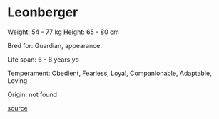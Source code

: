 # Leonberger

Weight: 54 - 77 kg
Height: 65 - 80 cm

Bred for: Guardian, appearance.

Life span: 6 - 8 years yo

Temperament: Obedient, Fearless, Loyal, Companionable, Adaptable, Loving

Origin: not found

[source](https://api.thedogapi.com/v1/breeds/155)
